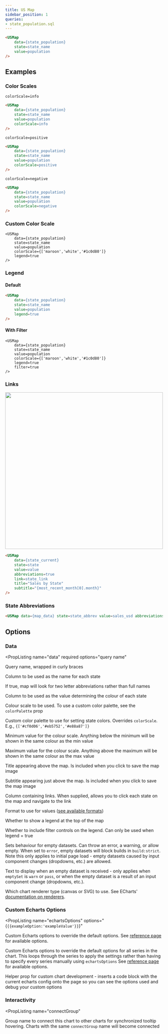 ```yaml
---
title: US Map
sidebar_position: 1
queries:
- state_population.sql
---
```


<DocTab>
    <div slot='preview'>
        <USMap
            data={state_population}
            state=state_name
            value=population
        />
    </div>

```html
<USMap
    data={state_population}
    state=state_name
    value=population
/>
```
</DocTab>


## Examples

### Color Scales

`colorScale=info`

<DocTab>
    <div slot='preview'>
        <USMap
            data={state_population}
            state=state_name
            value=population
            colorScale=info
        />
    </div>

````html
<USMap
    data={state_population}
    state=state_name
    value=population
    colorScale=info
/>
````
</DocTab>

`colorScale=positive`

<DocTab>
    <div slot='preview'>
        <USMap
            data={state_population}
            state=state_name
            value=population
            colorScale=positive
        />
    </div>

````html
<USMap
    data={state_population}
    state=state_name
    value=population
    colorScale=positive
/>
````
</DocTab>

`colorScale=negative`

<DocTab>
    <div slot='preview'>
        <USMap
            data={state_population}
            state=state_name
            value=population
            colorScale=negative
        />
    </div>

````html
<USMap
    data={state_population}
    state=state_name
    value=population
    colorScale=negative
/>
````
</DocTab>

### Custom Color Scale

<DocTab>
    <div slot='preview'>
        <USMap
            data={state_population}
            state=state_name
            value=population
            colorScale={['maroon','white','#1c0d80']}
            legend=true
        />
    </div>

```svelte
<USMap
    data={state_population}
    state=state_name
    value=population
    colorScale={['maroon','white','#1c0d80']}
    legend=true
/>
```
</DocTab>



### Legend

#### Default

<DocTab>
    <div slot='preview'>
        <USMap
            data={state_population}
            state=state_name
            value=population
            legend=true
        />
    </div>

```html
<USMap
    data={state_population}
    state=state_name
    value=population
    legend=true
/>
```
</DocTab>



#### With Filter

<DocTab>
    <div slot='preview'>
        <USMap
            data={state_population}
            state=state_name
            value=population
            colorScale={['maroon','white','#1c0d80']}
            legend=true
            filter=true
        />
    </div>

````svelte
<USMap
    data={state_population}
    state=state_name
    value=population
    colorScale={['maroon','white','#1c0d80']}
    legend=true
    filter=true
/>
````
</DocTab>

### Links

<DocTab>
    <div slot='preview'>
        <img src='/img/map-links.gif' style="width: 100%; height:500px"/>
    </div>

```html
<USMap
	data={state_current}
	state=state
	value=value
	abbreviations=true
	link=state_link
	title="Sales by State"
	subtitle="{most_recent_month[0].month}"
/>
```
</DocTab>

### State Abbreviations

<DocTab>
    <div slot='preview'>
        <USMap data={state_population} state=state_abbrev value=population abbreviations=true />
    </div>

```html
<USMap data={map_data} state=state_abbrev value=sales_usd abbreviations=true />
```
</DocTab>



## Options

### Data

<PropListing
    name="data"
    required
    options="query name"
>

Query name, wrapped in curly braces

</PropListing>
<PropListing
    name="state"
    required
    options="column name"
>

Column to be used as the name for each state

</PropListing>
<PropListing
    name="abbreviations"
    options={['false','true']}
    defaultValue='false'
>

If true, map will look for two letter abbreviations rather than full names

</PropListing>
<PropListing
    name="value"
    required
    options="column name"
>

Column to be used as the value determining the colour of each state

</PropListing>
<PropListing
    name="colorScale"
    defaultValue='info'
>

Colour scale to be used. To use a custom color palette, see the `colorPalette` prop

</PropListing>
<PropListing
    name="colorPalette"
    options="array of color codes (can be CSS, hex, RGB, HSL)"
>

Custom color palette to use for setting state colors. Overrides `colorScale`. E.g., `{['#cf0d06','#eb5752','#e88a87']}`

</PropListing>
<PropListing
    name="min"
    options="number"
>

Minimum value for the colour scale. Anything below the minimum will be shown in the same colour as the min value

</PropListing>
<PropListing
    name="max"
    options="number"
>

Maximum value for the colour scale. Anything above the maximum will be shown in the same colour as the max value

</PropListing>
<PropListing
    name="title"
    options="string"
>

Title appearing above the map. Is included when you click to save the map image

</PropListing>
<PropListing
    name="subtitle"
    options="string"
>

Subtitle appearing just above the map. Is included when you click to save the map image

</PropListing>
<PropListing
    name="link"
    options="column name"
>

Column containing links. When supplied, allows you to click each state on the map and navigate to the link

</PropListing>
<PropListing
    name="fmt"
    options="Excel-style format | built-in format | custom format"
>

Format to use for values ([see available formats](/core-concepts/formatting))

</PropListing>
<PropListing
    name="legend"
    options={['true','false']}
    defaultValue='false'
>

Whether to show a legend at the top of the map

</PropListing>
<PropListing
    name="filter"
    options={['true','false']}
    defaultValue='false'
>

Whether to include filter controls on the legend. Can only be used when legend = true

</PropListing>
<PropListing
    name="emptySet"
    options={['error','warn','pass']}
    defaultValue='error'
>

Sets behaviour for empty datasets. Can throw an error, a warning, or allow empty. When set to `error`, empty datasets will block builds in `build:strict`. Note this only applies to initial page load - empty datasets caused by input component changes (dropdowns, etc.) are allowed.

</PropListing>
<PropListing
    name="emptyMessage"
    options="string"
    defaultValue="No records"
>

Text to display when an empty dataset is received - only applies when `emptySet` is `warn` or `pass`, or when the empty dataset is a result of an input component change (dropdowns, etc.).

</PropListing>
<PropListing
    name="renderer"
    options={['canvas','svg']}
    defaultValue='canvas'
>
<PropListing
    name="downloadableData"
    description="Whether to show the download button to allow users to download the data"
    required=false
    options={["true", "false"]}
    defaultValue="true"
/>
<PropListing
    name="downloadableImage"
    description="Whether to show the button to allow users to save the chart as an image"
    required=false
    options={["true", "false"]}
    defaultValue="true"
/>

Which chart renderer type (canvas or SVG) to use. See ECharts' [documentation on renderers](https://echarts.apache.org/handbook/en/best-practices/canvas-vs-svg/).

</PropListing>

### Custom Echarts Options

<PropListing
    name="echartsOptions"
    options="{`{{exampleOption:'exampleValue'}}`}"
>

Custom Echarts options to override the default options. See [reference page](/components/echarts-options/) for available options.

</PropListing>
<PropListing
    name="seriesOptions"
    options="{`{{exampleSeriesOption:'exampleValue'}}`}"
>

Custom Echarts options to override the default options for all series in the chart. This loops through the series to apply the settings rather than having to specify every series manually using `echartsOptions` See [reference page](/components/echarts-options/) for available options.

</PropListing>
<PropListing
    name="printEchartsConfig"
    options={['true', 'false']}
    defaultValue="false"
>

Helper prop for custom chart development - inserts a code block with the current echarts config onto the page so you can see the options used and debug your custom options

</PropListing>

### Interactivity

<PropListing
    name="connectGroup"
>

Group name to connect this chart to other charts for synchronized tooltip hovering. Charts with the same `connectGroup` name will become connected

</PropListing>